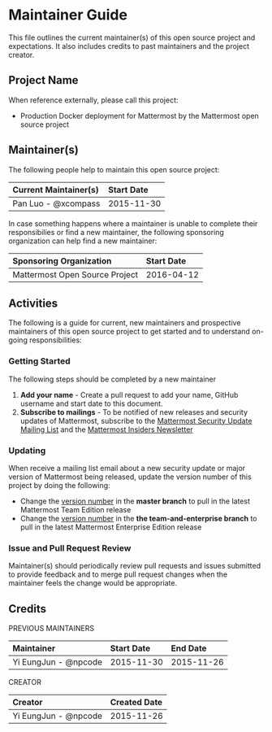# Maintainer Guide 

This file outlines the current maintainer(s) of this open source project and expectations. It also includes credits to past maintainers and the project creator. 

## Project Name 

When reference externally, please call this project: 

- Production Docker deployment for Mattermost by the Mattermost open source project

## Maintainer(s)

The following people help to maintain this open source project: 

| Current Maintainer(s)  | Start Date    | 
|:-----------------------|:--------------|
| Pan Luo - @xcompass    | 2015-11-30    |

In case something happens where a maintainer is unable to complete their responsibilies or find a new maintainer, the following sponsoring organization can help find a new maintainer: 

| Sponsoring Organization        | Start Date    | 
|:-------------------------------|:--------------|
| Mattermost Open Source Project | 2016-04-12    |


## Activities

The following is a guide for current, new maintainers and prospective maintainers of this open source project to get started and to understand on-going responsibilities: 

### Getting Started 

The following steps should be completed by a new maintainer 

1. **Add your name** - Create a pull request to add your name, GitHub username and start date to this document. 
2. **Subscribe to mailings** - To be notified of new releases and security updates of Mattermost, subscribe to the [Mattermost Security Update Mailing List](http://mattermost.us11.list-manage.com/subscribe?u=6cdba22349ae374e188e7ab8e&id=3a93eb6929) and the [Mattermost Insiders Newsletter](http://mattermost.us11.list-manage.com/subscribe?u=6cdba22349ae374e188e7ab8e&id=2add1c8034)

### Updating 

When receive a mailing list email about a new security update or major version of Mattermost being released, update the version number of this project by doing the following: 

- Change the [version number](https://github.com/mattermost/mattermost-docker/blob/master/app/Dockerfile#L6) in the **master branch** to pull in the latest Mattermost Team Edition release
- Change the [version number](https://github.com/mattermost/mattermost-docker/blob/team-and-enterprise/app/Dockerfile#L6) in the **the team-and-enterprise branch** to pull in the latest Mattermost Enterprise Edition release

### Issue and Pull Request Review 

Maintainer(s) should periodically review pull requests and issues submitted to provide feedback and to merge pull request changes when the maintainer feels the change would be appropriate. 

## Credits 

PREVIOUS MAINTAINERS 

| Maintainer             | Start Date    | End Date   |
|:-----------------------|:--------------|:-----------|
| Yi EungJun - @npcode   | 2015-11-30    | 2015-11-26 | 


CREATOR 

| Creator                | Created Date  |
|:-----------------------|:--------------|
| Yi EungJun - @npcode   | 2015-11-26    |

